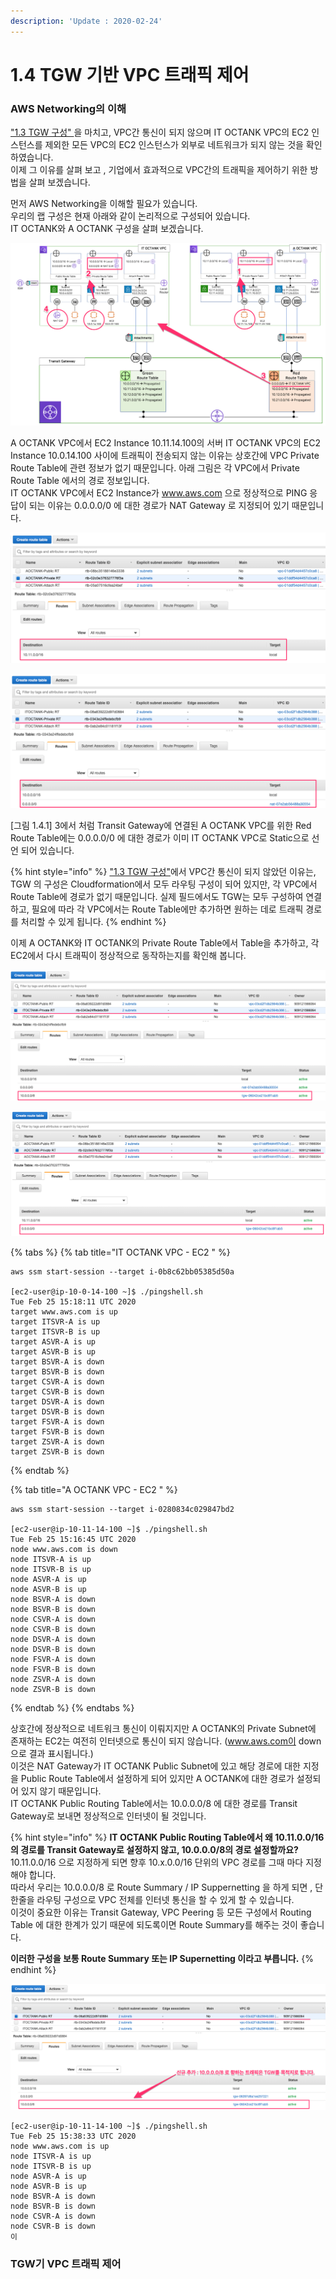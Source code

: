 ```yaml
---
description: 'Update : 2020-02-24'
---
```


# 1.4 TGW 기반 VPC 트래픽 제어

### AWS Networking의 이해

["1.3 TGW 구성" ](1.3.tgw-check.md)을 마치고, VPC간 통신이 되지 않으며 IT OCTANK VPC의 EC2 인스턴스를 제외한 모든 VPC의 EC2 인스턴스가 외부로 네트워크가 되지 않는 것을 확인하였습니다.   
이제 그 이유를 살펴 보고 , 기업에서 효과적으로 VPC간의 트래픽을 제어하기 위한 방법을 살펴 보겠습니다.

먼저 AWS Networking을 이해할 필요가 있습니다.  
우리의 랩 구성은 현재 아래와 같이 논리적으로 구성되어 있습니다.  
IT OCTANK와 A OCTANK 구성을 살펴 보겠습니다.

![\[&#xADF8;&#xB9BC; 1.4.1 - VPC-TGW &#xB124;&#xD2B8;&#xC6CC;&#xD06C; &#xAD6C;&#xC131;\]](../.gitbook/assets/1.4.-topology.png)

A OCTANK VPC에서 EC2 Instance 10.11.14.100의 서버 IT OCTANK VPC의 EC2 Instance 10.0.14.100 사이에 트래픽이 전송되지 않는 이유는  상호간에 VPC Private Route Table에 관련 정보가 없기 때문입니다. 아래 그림은 각 VPC에서 Private Route Table 에서의 경로 정보입니다.  
 IT OCTANK VPC에서 EC2 Instance가 www.aws.com 으로 정상적으로 PING 응답이 되는 이유는 0.0.0.0/0 에 대한 경로가 NAT Gateway 로 지정되어 있기 때문입니다.

![\[&#xADF8;&#xB9BC; 1.4.2 - A OCTANK Private Route Table &#xAD6C;&#xC131;\]](../.gitbook/assets/1.4.aoctank_privatert_before%20%281%29.png)

![\[&#xADF8;&#xB9BC; 1.4.3 - IT OCTANK Private Route Table &#xAD6C;&#xC131;\]](../.gitbook/assets/1.4.itoctank_private_rt1.png)

\[그림 1.4.1\] 3에서 처럼 Transit Gateway에 연결된 A OCTANK VPC를 위한 Red Route Table에는 0.0.0.0/0 에 대한 경로가 이미 IT OCTANK VPC로 Static으로 선언 되어 있습니다. 

{% hint style="info" %}
["1.3 TGW 구성"](1.3.tgw-check.md)에서 VPC간 통신이 되지 않았던 이유는, TGW 의 구성은 Cloudformation에서 모두 라우팅 구성이 되어 있지만, 각 VPC에서 Route Table에 경로가 없기 때문입니다. 실제 필드에서도 TGW는 모두 구성하여 연결하고, 필요에 따라 각 VPC에서는 Route Table에만 추가하면 원하는 데로 트래픽 경로를 처리할 수 있게 됩니다.
{% endhint %}

이제 A OCTANK와 IT OCTANK의 Private Route Table에서 Table을 추가하고, 각 EC2에서 다시 트래픽이 정상적으로 동작하는지를 확인해 봅니다.

![\[&#xADF8;&#xB9BC; 1.4.4 - IT OCTANK Private Route Table &#xAD6C;&#xC131;\]](../.gitbook/assets/1.4.4.itoctank_privatert.png)

![\[&#xADF8;&#xB9BC; 1.4.5 - A OCTANK Private Route Table &#xAD6C;&#xC131;\]](../.gitbook/assets/1.4.5.aoctank_privatert.png)

{% tabs %}
{% tab title="IT OCTANK VPC - EC2 " %}
```text
aws ssm start-session --target i-0b8c62bb05385d50a

[ec2-user@ip-10-0-14-100 ~]$ ./pingshell.sh
Tue Feb 25 15:18:11 UTC 2020
target www.aws.com is up
target ITSVR-A is up
target ITSVR-B is up
target ASVR-A is up
target ASVR-B is up
target BSVR-A is down
target BSVR-B is down
target CSVR-A is down
target CSVR-B is down
target DSVR-A is down
target DSVR-B is down
target FSVR-A is down
target FSVR-B is down
target ZSVR-A is down
target ZSVR-B is down
```
{% endtab %}

{% tab title="A OCTANK VPC - EC2 " %}
```
aws ssm start-session --target i-0280834c029847bd2

[ec2-user@ip-10-11-14-100 ~]$ ./pingshell.sh
Tue Feb 25 15:16:45 UTC 2020
node www.aws.com is down
node ITSVR-A is up
node ITSVR-B is up
node ASVR-A is up
node ASVR-B is up
node BSVR-A is down
node BSVR-B is down
node CSVR-A is down
node CSVR-B is down
node DSVR-A is down
node DSVR-B is down
node FSVR-A is down
node FSVR-B is down
node ZSVR-A is down
node ZSVR-B is down
```
{% endtab %}
{% endtabs %}

 상호간에 정상적으로 네트워크 통신이 이뤄지지만 A OCTANK의 Private Subnet에 존재하는 EC2는 여전히 인터넷으로 통신이 되지 않습니다. \(www.aws.com이 down으로 결과 표시됩니다.\)  
이것은 NAT Gateway가 IT OCTANK Public Subnet에 있고 해당 경로에 대한 지정을 Public Route Table에서 설정하게 되어 있지만 A OCTANK에 대한 경로가 설정되어 있지 않기 때문입니다.  
IT OCTANK Public Routing Table에서는 10.0.0.0/8 에 대한 경로를 Transit Gateway로 보내면 정상적으로 인터넷이 될 것입니다.

{% hint style="info" %}
**IT OCTANK Public Routing Table에서 왜 10.11.0.0/16 의 경로를 Transit Gateway로 설정하지 않고, 10.0.0.0/8의 경로 설정할까요?**   
10.11.0.0/16 으로 지정하게 되면 향후 10.x.0.0/16 단위의 VPC 경로를 그때 마다 지정해야 합니다.  
따라서 우리는 10.0.0.0/8  로 Route Summary / IP Suppernetting 을 하게 되면 , 단 한줄을 라우팅 구성으로 VPC 전체를 인터넷 통신을 할 수 있게 할 수  있습니다.  
이것이 중요한 이유는 Transit Gateway, VPC Peering 등 모든 구성에서 Routing Table 에 대한 한계가 있기 때문에 되도록이면 Route Summary를 해주는 것이 좋습니다.

**이러한 구성을 보통 Route Summary 또는 IP Supernetting 이라고 부릅니다.**
{% endhint %}

![\[&#xADF8;&#xB9BC; 1.4.6 - IT OCTANK Public Route Table &#xAD6C;&#xC131;\]](../.gitbook/assets/1.4.6.itoctank_publicrt.png)

```text
[ec2-user@ip-10-11-14-100 ~]$ ./pingshell.sh
Tue Feb 25 15:38:33 UTC 2020
node www.aws.com is up
node ITSVR-A is up
node ITSVR-B is up
node ASVR-A is up
node ASVR-B is up
node BSVR-A is down
node BSVR-B is down
node CSVR-A is down
node CSVR-B is down
이
```

### TGW기  VPC 트래픽 제어

